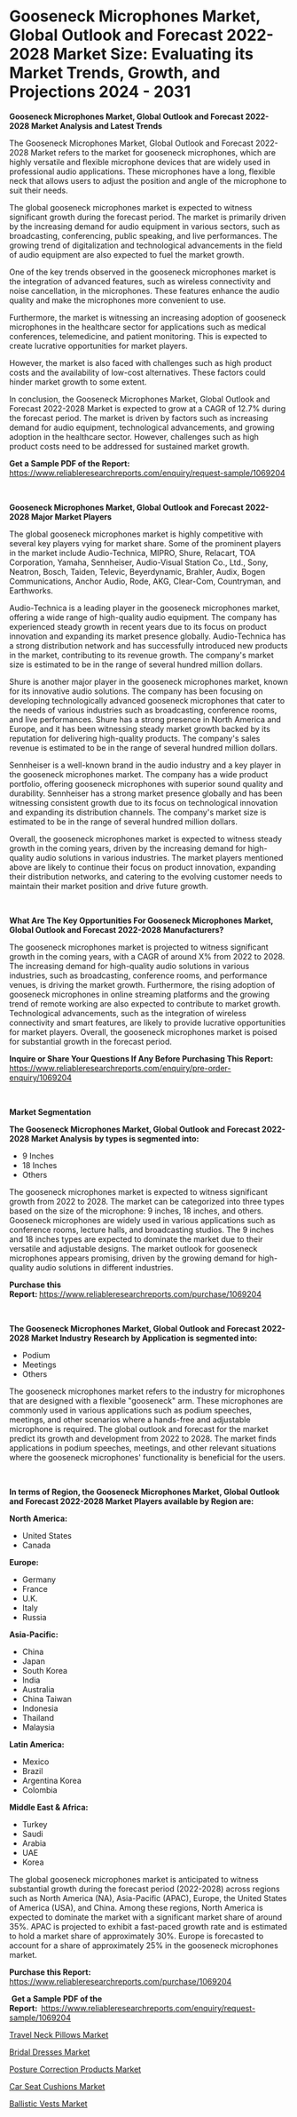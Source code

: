 <p><h1>Gooseneck Microphones Market, Global Outlook and Forecast 2022-2028 Market Size: Evaluating its Market Trends, Growth, and Projections 2024 - 2031</h1></p><p><strong>Gooseneck Microphones Market, Global Outlook and Forecast 2022-2028 Market Analysis and Latest Trends</strong></p>
<p><p>The Gooseneck Microphones Market, Global Outlook and Forecast 2022-2028 Market refers to the market for gooseneck microphones, which are highly versatile and flexible microphone devices that are widely used in professional audio applications. These microphones have a long, flexible neck that allows users to adjust the position and angle of the microphone to suit their needs.</p><p>The global gooseneck microphones market is expected to witness significant growth during the forecast period. The market is primarily driven by the increasing demand for audio equipment in various sectors, such as broadcasting, conferencing, public speaking, and live performances. The growing trend of digitalization and technological advancements in the field of audio equipment are also expected to fuel the market growth.</p><p>One of the key trends observed in the gooseneck microphones market is the integration of advanced features, such as wireless connectivity and noise cancellation, in the microphones. These features enhance the audio quality and make the microphones more convenient to use.</p><p>Furthermore, the market is witnessing an increasing adoption of gooseneck microphones in the healthcare sector for applications such as medical conferences, telemedicine, and patient monitoring. This is expected to create lucrative opportunities for market players.</p><p>However, the market is also faced with challenges such as high product costs and the availability of low-cost alternatives. These factors could hinder market growth to some extent.</p><p>In conclusion, the Gooseneck Microphones Market, Global Outlook and Forecast 2022-2028 Market is expected to grow at a CAGR of 12.7% during the forecast period. The market is driven by factors such as increasing demand for audio equipment, technological advancements, and growing adoption in the healthcare sector. However, challenges such as high product costs need to be addressed for sustained market growth.</p></p>
<p><strong>Get a Sample PDF of the Report:&nbsp;</strong> <a href="https://www.reliableresearchreports.com/enquiry/request-sample/1069204">https://www.reliableresearchreports.com/enquiry/request-sample/1069204</a></p>
<p>&nbsp;</p>
<p><strong>Gooseneck Microphones Market, Global Outlook and Forecast 2022-2028 Major Market Players</strong></p>
<p><p>The global gooseneck microphones market is highly competitive with several key players vying for market share. Some of the prominent players in the market include Audio-Technica, MIPRO, Shure, Relacart, TOA Corporation, Yamaha, Sennheiser, Audio-Visual Station Co., Ltd., Sony, Neatron, Bosch, Taiden, Televic, Beyerdynamic, Brahler, Audix, Bogen Communications, Anchor Audio, Rode, AKG, Clear-Com, Countryman, and Earthworks.</p><p>Audio-Technica is a leading player in the gooseneck microphones market, offering a wide range of high-quality audio equipment. The company has experienced steady growth in recent years due to its focus on product innovation and expanding its market presence globally. Audio-Technica has a strong distribution network and has successfully introduced new products in the market, contributing to its revenue growth. The company's market size is estimated to be in the range of several hundred million dollars.</p><p>Shure is another major player in the gooseneck microphones market, known for its innovative audio solutions. The company has been focusing on developing technologically advanced gooseneck microphones that cater to the needs of various industries such as broadcasting, conference rooms, and live performances. Shure has a strong presence in North America and Europe, and it has been witnessing steady market growth backed by its reputation for delivering high-quality products. The company's sales revenue is estimated to be in the range of several hundred million dollars.</p><p>Sennheiser is a well-known brand in the audio industry and a key player in the gooseneck microphones market. The company has a wide product portfolio, offering gooseneck microphones with superior sound quality and durability. Sennheiser has a strong market presence globally and has been witnessing consistent growth due to its focus on technological innovation and expanding its distribution channels. The company's market size is estimated to be in the range of several hundred million dollars.</p><p>Overall, the gooseneck microphones market is expected to witness steady growth in the coming years, driven by the increasing demand for high-quality audio solutions in various industries. The market players mentioned above are likely to continue their focus on product innovation, expanding their distribution networks, and catering to the evolving customer needs to maintain their market position and drive future growth.</p></p>
<p>&nbsp;</p>
<p><strong>What Are The Key Opportunities For Gooseneck Microphones Market, Global Outlook and Forecast 2022-2028 Manufacturers?</strong></p>
<p><p>The gooseneck microphones market is projected to witness significant growth in the coming years, with a CAGR of around X% from 2022 to 2028. The increasing demand for high-quality audio solutions in various industries, such as broadcasting, conference rooms, and performance venues, is driving the market growth. Furthermore, the rising adoption of gooseneck microphones in online streaming platforms and the growing trend of remote working are also expected to contribute to market growth. Technological advancements, such as the integration of wireless connectivity and smart features, are likely to provide lucrative opportunities for market players. Overall, the gooseneck microphones market is poised for substantial growth in the forecast period.</p></p>
<p><strong>Inquire or Share Your Questions If Any Before Purchasing This Report:</strong> <a href="https://www.reliableresearchreports.com/enquiry/pre-order-enquiry/1069204">https://www.reliableresearchreports.com/enquiry/pre-order-enquiry/1069204</a></p>
<p>&nbsp;</p>
<p><strong>Market Segmentation</strong></p>
<p><strong>The Gooseneck Microphones Market, Global Outlook and Forecast 2022-2028 Market Analysis by types is segmented into:</strong></p>
<p><ul><li>9 Inches</li><li>18 Inches</li><li>Others</li></ul></p>
<p><p>The gooseneck microphones market is expected to witness significant growth from 2022 to 2028. The market can be categorized into three types based on the size of the microphone: 9 inches, 18 inches, and others. Gooseneck microphones are widely used in various applications such as conference rooms, lecture halls, and broadcasting studios. The 9 inches and 18 inches types are expected to dominate the market due to their versatile and adjustable designs. The market outlook for gooseneck microphones appears promising, driven by the growing demand for high-quality audio solutions in different industries.</p></p>
<p><strong>Purchase this Report:&nbsp;</strong><a href="https://www.reliableresearchreports.com/purchase/1069204">https://www.reliableresearchreports.com/purchase/1069204</a></p>
<p>&nbsp;</p>
<p><strong>The Gooseneck Microphones Market, Global Outlook and Forecast 2022-2028 Market Industry Research by Application is segmented into:</strong></p>
<p><ul><li>Podium</li><li>Meetings</li><li>Others</li></ul></p>
<p><p>The gooseneck microphones market refers to the industry for microphones that are designed with a flexible "gooseneck" arm. These microphones are commonly used in various applications such as podium speeches, meetings, and other scenarios where a hands-free and adjustable microphone is required. The global outlook and forecast for the market predict its growth and development from 2022 to 2028. The market finds applications in podium speeches, meetings, and other relevant situations where the gooseneck microphones' functionality is beneficial for the users.</p></p>
<p>&nbsp;</p>
<p><strong>In terms of Region, the Gooseneck Microphones Market, Global Outlook and Forecast 2022-2028 Market Players available by Region are:</strong></p>
<p>
    <p> <strong> North America: </strong>
        <ul>
            <li>United States</li>
            <li>Canada</li>
        </ul>
        </p> 
    <p> <strong> Europe: </strong>
        <ul>
            <li>Germany</li>
            <li>France</li>
            <li>U.K.</li>
            <li>Italy</li>
            <li>Russia</li>
        </ul>
        </p> 
    <p> <strong> Asia-Pacific: </strong>
        <ul>
            <li>China</li>
            <li>Japan</li>
            <li>South Korea</li>
            <li>India</li>
            <li>Australia</li>
            <li>China Taiwan</li>
            <li>Indonesia</li>
            <li>Thailand</li>
            <li>Malaysia</li>
        </ul>
        </p> 
    <p> <strong> Latin America: </strong>
        <ul>
            <li>Mexico</li>
            <li>Brazil</li>
            <li>Argentina Korea</li>
            <li>Colombia</li>
        </ul>
        </p> 
    <p> <strong> Middle East & Africa: </strong>
        <ul>
            <li>Turkey</li>
            <li>Saudi</li>
            <li>Arabia</li>
            <li>UAE</li>
            <li>Korea</li>
        </ul>
    </p>
    </p>
<p><p>The global gooseneck microphones market is anticipated to witness substantial growth during the forecast period (2022-2028) across regions such as North America (NA), Asia-Pacific (APAC), Europe, the United States of America (USA), and China. Among these regions, North America is expected to dominate the market with a significant market share of around 35%. APAC is projected to exhibit a fast-paced growth rate and is estimated to hold a market share of approximately 30%. Europe is forecasted to account for a share of approximately 25% in the gooseneck microphones market.</p></p>
<p><strong>Purchase this Report: </strong><a href="https://www.reliableresearchreports.com/purchase/1069204">https://www.reliableresearchreports.com/purchase/1069204</a></p>
<p>&nbsp;<strong>Get a Sample PDF of the Report:&nbsp;&nbsp;</strong><a href="https://www.reliableresearchreports.com/enquiry/request-sample/1069204">https://www.reliableresearchreports.com/enquiry/request-sample/1069204</a></p>
<p><strong></strong></p>
<p><p><a href="https://medium.com/@gracedavis57/travel-neck-pillows-market-the-key-to-successful-business-strategy-forecast-till-2031-dad804b642e5">Travel Neck Pillows Market</a></p><p><a href="https://medium.com/@jessicajones1965/bridal-dresses-market-trends-forecast-and-competitive-analysis-to-2031-0a91daaa603d">Bridal Dresses Market</a></p><p><a href="https://medium.com/@jessicajones1965/posture-correction-products-market-insight-market-trends-growth-forecasted-from-2024-to-2031-4a706651dd48">Posture Correction Products Market</a></p><p><a href="https://medium.com/@gracedavis57/car-seat-cushions-market-analysis-its-cagr-market-segmentation-and-global-industry-overview-5931e6ddb2a2">Car Seat Cushions Market</a></p><p><a href="https://medium.com/@jessicajones1965/ballistic-vests-market-insight-market-trends-growth-forecasted-from-2024-to-2031-4e260bf6791e">Ballistic Vests Market</a></p></p>